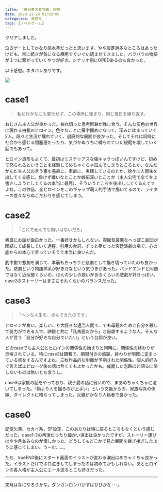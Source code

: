 ```yaml
---
title: 『白昼夢の青写真』感想
date: 2020-11-28 01:00:00
categories: 感想文
tags: [ノベルゲーム]
---
```


クリアしました。

泣きゲーとしてかなり高水準だったと思います。やや設定過多なところはあったけども、常に続きが気になる展開でぐいぐい読ませてきました。バラバラの物語が１つに繋がっていくやつが好き。シナリオ別にOPEDあるのも良かった。

以下感想。ネタバレありです。

![](https://pics.dmm.co.jp/digital/pcgame/hobe_0494/hobe_0494pl.jpg)

# case1

> 私だけがなにも変化せず、この場所に留まり、同じ毎日を繰り返す。

おじさん主人公が良かった。枯れ切った思考回路が性に合う。そんな灰色の世界に現れる白髪のヒロイン。色々なことに雁字搦めになって、深みにはまっていく2人。段々と生活が壊れていく、退廃的な展開が良かった。そしてそれは同時に社会から感じる閉塞感だったり、気づかぬうちに縛られていた規範を壊していく話でもあって。

ヒロイン造形もよくて、最初はミステリアスな強キャラっぽいんですけど、初めて怒られるということを経験してめちゃくちゃ凹んでしまうところとか、なんだかんだ主人公の言う事を愚直に、素直に、実践しているのとか、徐々に人間味を出してくる感じ。負けず嫌いなとことか嫉妬深いとことか（主人公宅で全てを上書きしようとしてくるの本当に最高）、そういうところを後出ししてくるんですよね。この作品、全ヒロインをこのギャップ萌え的手法で描いてるので、ライターの並々ならぬこだわりを感じてしまう。

# case2

> 「これで死んでも悔いはないだろ」

素直にお話が面白かった。一番好きかもしれない。雰囲気最悪なへっぽこ劇団が団結して成長していく過程。引用の台詞、ずっと夢だった宮廷演劇の場で、心の底からの本心で言っていそうで本当に良いんだ。

劇中劇で悲劇を演じて、本筋もきっちりと悲劇として描き切っていたのも良かった。悲劇という物語体系が好きだなという気づきがあった。バッドエンドと同値ではなく近似値くらいの、ほんの少しの救いがあるくらいの悲劇が好きっぽい。case2のストーリーはまさにそれくらいのバランスだった。

# case3

> 「ヘンな人生を、歩んできたのです」

ヒロインが良い。楽しいこと大好きな適当人間で、でも母親のために自分を殺して努力ができる人で、諦観と共に「私馬鹿だから」と自虐するような人。そんな人が言う「自分が好きな自分でいたい」という台詞が良い。

どのcaseでも主人公とヒロインの関係性の始まりと同時に、関係性の終わりが示唆されている。特にcase3は顕著で、期限付きの旅路、終わりが明確に定まっている旅をするんですよね。三秋作品的な別離が予期された関係性。個人的好みで言えばエピローグ後の話は無くてもよかったかも。成就した恋路ほど語るに値しないものは無いとも言うし。

case3は家族の話をやっており、親子愛の話に弱いので、まあめちゃくちゃに泣いてしまった。「物より人を撮るのが上手い」という文脈からの、家族写真の伏線、ダイレクトに喰らってしまった。父親がかなり人格者で良かった。

# case0

記憶欠落、セカイ系、SF設定、このあたりは特に語るところもなくという感じだった。case1-3の再演だったり細かい演出は良かったですが、ストーリー運びはやや月並みなのが惜しかった。どうしてもどこかで見た展開を継ぎ接ぎしたように感じてしまい、うーむ......。

ただ、trueEND後にスタート画面のイラストが変わる演出はめちゃくちゃ良かった。イラストだけでボロ泣きしてしまったのは初めてかもしれない。あとヒロインの各人格が主人公にエール送るとこも好きだった。


<hr>


来月はなにやろうかな。ダンガンロンパかすばひびかな･･･。
